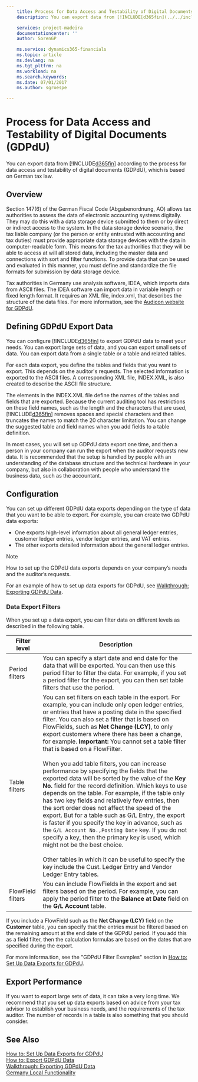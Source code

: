 ```yaml
---
    title: Process for Data Access and Testability of Digital Documents (GDPdU)
    description: You can export data from [!INCLUDE[d365fin](../../includes/d365fin_md.md)] according to the process for data access and testability of digital documents (GDPdU), which is based on German tax law.

    services: project-madeira 
    documentationcenter: ''
    author: SorenGP

    ms.service: dynamics365-financials
    ms.topic: article
    ms.devlang: na
    ms.tgt_pltfrm: na
    ms.workload: na
    ms.search.keywords:
    ms.date: 07/01/2017
    ms.author: sgroespe

---
```

# Process for Data Access and Testability of Digital Documents (GDPdU)
You can export data from [!INCLUDE[d365fin](../../includes/d365fin_md.md)] according to the process for data access and testability of digital documents (GDPdU), which is based on German tax law.  

## Overview  
Section 147(6) of the German Fiscal Code (Abgabenordnung, AO) allows tax authorities to assess the data of electronic accounting systems digitally. They may do this with a data storage device submitted to them or by direct or indirect access to the system. In the data storage device scenario, the tax liable company (or the person or entity entrusted with accounting and tax duties) must provide appropriate data storage devices with the data in computer-readable form. This means for the tax authorities that they will be able to access at will all stored data, including the master data and connections with sort and filter functions. To provide data that can be used and evaluated in this manner, you must define and standardize the file formats for submission by data storage device.  

Tax authorities in Germany use analysis software, IDEA, which imports data from ASCII files. The IDEA software can import data in variable length or fixed length format. It requires an XML file, index.xml, that describes the structure of the data files. For more information, see the [Audicon website for GDPdU](http://go.microsoft.com/fwlink/?LinkId=245841).  

## Defining GDPdU Export Data  
You can configure [!INCLUDE[d365fin](../../includes/d365fin_md.md)] to export GDPdU data to meet your needs. You can export large sets of data, and you can export small sets of data. You can export data from a single table or a table and related tables.  

For each data export, you define the tables and fields that you want to export. This depends on the auditor's requests. The selected information is exported to the ASCII files. A corresponding XML file, INDEX.XML, is also created to describe the ASCII file structure.  

The elements in the INDEX.XML file define the names of the tables and fields that are exported. Because the current auditing tool has restrictions on these field names, such as the length and the characters that are used, [!INCLUDE[d365fin](../../includes/d365fin_md.md)] removes spaces and special characters and then truncates the names to match the 20 character limitation. You can change the suggested table and field names when you add fields to a table definition.  

In most cases, you will set up GDPdU data export one time, and then a person in your company can run the export when the auditor requests new data. It is recommended that the setup is handled by people with an understanding of the database structure and the technical hardware in your company, but also in collaboration with people who understand the business data, such as the accountant.  

## Configuration  
You can set up different GDPdU data exports depending on the type of data that you want to be able to export. For example, you can create two GDPdU data exports:  

- One exports high-level information about all general ledger entries, customer ledger entries, vendor ledger entries, and VAT entries.  
- The other exports detailed information about the general ledger entries.  

> [!NOTE]  
>  How to set up the GDPdU data exports depends on your company’s needs and the auditor’s requests.  

For an example of how to set up data exports for GDPdU, see [Walkthrough: Exporting GDPdU Data](walkthrough-exporting-gdpdu-data.md).  

### Data Export Filters  
When you set up a data export, you can filter data on different levels as described in the following table.  

|Filter level|Description|  
|------------------|---------------------------------------|  
|Period filters|You can specify a start date and end date for the data that will be exported. You can then use this period filter to filter the data. For example, if you set a period filter for the export, you can then set table filters that use the period.|  
|Table filters|You can set filters on each table in the export. For example, you can include only open ledger entries, or entries that have a posting date in the specified filter. You can also set a filter that is based on FlowFields, such as **Net Change (LCY)**, to only export customers where there has been a change, for example. **Important:**  You cannot set a table filter that is based on a FlowFilter. <br /><br /> When you add table filters, you can increase performance by specifying the fields that the exported data will be sorted by the value of the **Key No.** field for the record definition. Which keys to use depends on the table. For example, if the table only has two key fields and relatively few entries, then the sort order does not affect the speed of the export. But for a table such as G/L Entry, the export is faster if you specify the key in advance, such as the `G/L Account No.,Posting Date` key. If you do not specify a key, then the primary key is used, which might not be the best choice.<br /><br /> Other tables in which it can be useful to specify the key include the Cust. Ledger Entry and Vendor Ledger Entry tables.|  
|FlowField filters|You can include FlowFields in the export and set filters based on the period. For example, you can apply the period filter to the **Balance at Date** field on the **G/L Account** table.|  

If you include a FlowField such as the **Net Change (LCY)** field on the **Customer** table, you can specify that the entries must be filtered based on the remaining amount at the end date of the GDPdU period. If you add this as a field filter, then the calculation formulas are based on the dates that are specified during the export.

For more informa.tion, see the "GDPdU Filter Examples" section in [How to: Set Up Data Exports for GDPdU](how-to-set-up-data-exports-for-gdpdu.md).

## Export Performance  
 If you want to export large sets of data, it can take a very long time. We recommend that you set up data exports based on advice from your tax advisor to establish your business needs, and the requirements of the tax auditor. The number of records in a table is also something that you should consider.  

## See Also  
 [How to: Set Up Data Exports for GDPdU](how-to-set-up-data-exports-for-gdpdu.md)   
 [How to: Export GDPdU Data](how-to-export-gdpdu-data.md)   
 [Walkthrough: Exporting GDPdU Data](walkthrough-exporting-gdpdu-data.md)   
 [Germany Local Functionality](germany-local-functionality.md)
